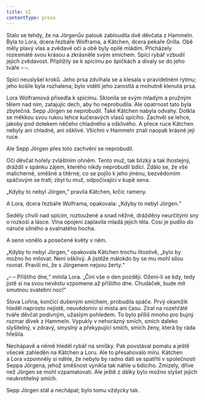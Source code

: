 ```yaml
---
title: VI
contentType: prose
---
```


  

Stalo se tehdy, že na Jörgenův palouk zabloudila dvě děvčata z Hammeln. Byla to Lora, dcera řezbáře Wolframa, a Kätchen, dcera pekaře Grilla. Obě měly plavý vlas a zvědavé oči a obě byly opilé mládím. Přicházely rozesmáté svou krásou a zkrásnělé svým smíchem. Spící rybář vzbudil jejich zvědavost. Připlížily se k spícímu po špičkách a dívaly se do jeho tváře – –.

Spící neuslyšel kroků. Jeho prsa zdvihala se a klesala v pravidelném rytmu; jeho košile byla rozhalena; bylo viděti jeho zarostlá a mohutně klenutá prsa.

Lora Wolframová přisedla k spícímu. Sklonila se svým mladým a pružným tělem nad ním, zatajujíc dech, aby ho neprobudila. Ale opatrnost tato byla zbytečná. Sepp Jörgen se neprobudil. Také Kätchen nabyla odvahy. Dotkla se měkkou svou rukou lehce kučeravých vlasů spícího. Zachvěl se lehce, jakoby pod dotekem něčeho chladného a ošklivého. A přece ruce Kätchen nebyly ani chladné, ani ošklivé. Všichni v Hammeln znali naopak krásné její ruce.

Ale Sepp Jörgen přes toto zachvění se neprobudil.

Oči děvčat hořely zvláštním ohněm. Tento muž, tak blízký a tak lhostejný, dráždil v spánku zájem, kterého nikdy neprobudil bdící. Zdálo se, že vše malicherné, směšné a titěrné, co se pojilo k jeho jménu, bezvědomím spáčovým se tratí; zbyl tu muž, odpočívající v kupě sena.

„Kdyby to nebyl Jörgen,“ pravila Kätchen, krčíc rameny.

A Lora, dcera řezbáře Wolframa, opakovala: „Kdyby to nebyl Jörgen.“

Seděly chvíli nad spícím, roztoužené a snad něžné, drážděny neurčitými sny o rozkoši a lásce. Vlna opojení zaplavila mladá jejich těla. Cosi je pudilo do náruče silného a svalnatého hocha.

A seno vonělo a posečené květy v něm.

„Kdyby to nebyl Jörgen,“ opakovala Kätchen trochu lítostivě, „bylo by možno ho milovat. Není ošklivý. A jistěže málokdo by se mu mohl silou rovnat. Pravili mi, že s Jörgenem nejsou žerty.“

„– – Příštího dne,“ mínila Lora. „Činí vše o den později. Ožení-li se kdy, tedy jistě si na svou nevěstu vzpomene až příštího dne. Chudáček, bude mít smutnou svatební noc!“

Slova Lořina, končící dušeným smíchem, probudila spáče. Prvý okamžik hleděl naprosto nejistě, neuvědomiv si místa ani času. Zíral na rozehřáté tváře děvčat podivným, užaslým pohledem. To bylo příliš mnoho pro bujný rozmar dívek z Hammeln. Vypukly v nehorázný smích, smích daleko slyšitelný, v zdravý, smyslný a překypující smích, smích ženy, která by ráda hřešila.

Nechápavě a němě hleděl rybář na smíšky. Pak povstával pomalu a ještě všecek zahleděn na Kätchen a Loru. Ale to přesahovalo míru. Kätchen a Lora vzpomněly si náhle, že nebylo by radno dáti se spatřiti v společnosti Seppa Jörgena, jehož směšnost vynikla tak náhle u bdícího. Zmizely, dříve než Jörgen se mohl vzpamatovati. Ale ještě z dálky bylo možno slyšet jejich neukrotitelný smích.

Sepp Jörgen stál a nechápal; bylo tomu vždycky tak.
